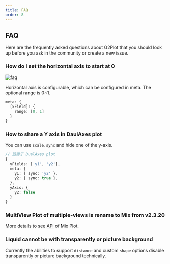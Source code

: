 ```yaml
---
title: FAQ
order: 8
---
```


## FAQ

Here are the frequently asked questions about G2Plot that you should look up before you ask in the community or create a new issue.

### How do I set the horizontal axis to start at 0

<img src="https://gw.alipayobjects.com/mdn/rms_d314dd/afts/img/A*NAvlTZ66qzMAAAAAAAAAAAAAARQnAQ" alt="faq">

Horizontal axis is configurable, which can be configured in meta. The optional range is 0~1.

```ts
meta: {
  [xField]: {
    range: [0, 1]
  }
}
```

### How to share a Y axis in DaulAxes plot

You can use `scale.sync` and hide one of the y-axis.

```ts
// 适用于 DualAxes plot
{
  yFields: ['y1', 'y2'],
  meta: {
    y1: { sync: 'y2' },
    y2: { sync: true },
  },
  yAxis: {
    y2: false
  }
}
```

### MultiView Plot of multiple-views is rename to Mix from v2.3.20

More details to see [API](/en/docs/api/mix)  of Mix Plot.

### Liquid cannot be with transparently or picture background

Currently the abilities to support `distance` and custom `shape` options disable transparently or picture background technically.
